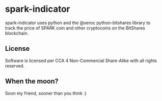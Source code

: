 # spark-indicator
spark-indicator uses python and the @xeroc python-bitshares library to track the price of SPARK coin and other cryptocoins on the BitShares blockchain.

## License
Software is licensed per CCA 4 Non-Commercial Share-Alike with all rights reserved.

## When the moon?
Soon my friend, sooner than you think :)
